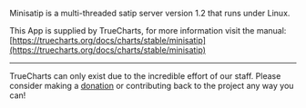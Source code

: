Minisatip is a multi-threaded satip server version 1.2 that runs under Linux.

This App is supplied by TrueCharts, for more information visit the manual: [https://truecharts.org/docs/charts/stable/minisatip](https://truecharts.org/docs/charts/stable/minisatip)

---

TrueCharts can only exist due to the incredible effort of our staff.
Please consider making a [donation](https://truecharts.org/docs/about/sponsor) or contributing back to the project any way you can!
